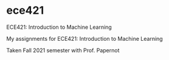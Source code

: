 # ece421
ECE421: Introduction to Machine Learning

My assignments for ECE421: Introduction to Machine Learning

Taken Fall 2021 semester with Prof. Papernot
